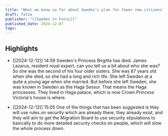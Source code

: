 ```yaml
---
title: "What we know so far about Sweden’s plan for fewer new citizens"
draft: false
publisher: "[[Sweden in Focus]]"
published_date: 2024-12-07
tags:
---
```



## Highlights
* [[2024-12-12]] 14:59  Sweden's Princess Birgitta has died. James Lazarus, resident royal expert, can you tell us a bit about who she was? So she was the second of his four older sisters. She was 87 years old when she died, so she had a long and rich life. She left Sweden at a quite a young age when she married. But before she left Sweden, she was known in Sweden as the Haga Sessur. That means the Haga princesses. They lived in Haga palace, which is now Crown Princess Victoria's house is where.

* [[2024-12-12]] 15:05  One of the things that has been suggested is they will use rules on security which are already there, they already exist, and they will aim to get the Migration Board to use security stipulations to basically to do more detailed security checks on people, which will slow the whole process down.

